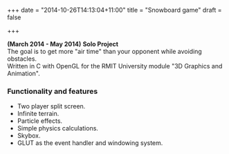 +++
date = "2014-10-26T14:13:04+11:00"
title = "Snowboard game"
draft = false

+++

**(March 2014 - May 2014)**
**Solo Project**    
The goal is to get more "air time" than your opponent while avoiding obstacles.  
Written in C with OpenGL for the RMIT University module "3D Graphics and Animation".

### Functionality and features

*   Two player split screen.
*   Infinite terrain.
*   Particle effects.
*   Simple physics calculations.
*   Skybox.
*   GLUT as the event handler and windowing system.